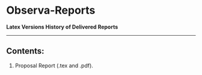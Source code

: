# Observa-Reports
<strong>Latex Versions History of Delivered Reports</strong>

____
##  Contents:
1. Proposal Report (.tex and .pdf).
